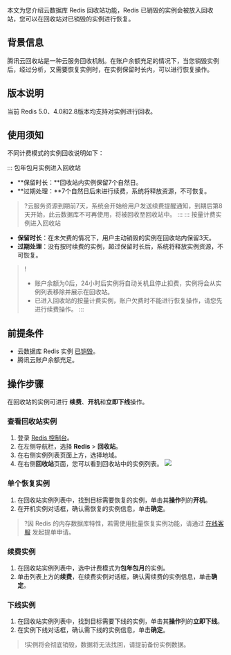 本文为您介绍云数据库 Redis 回收站功能，Redis 已销毁的实例会被放入回收站，您可以在回收站对已销毁的实例进行恢复。

## 背景信息
腾讯云回收站是一种云服务回收机制。在账户余额充足的情况下，当您销毁实例后，经过分析，又需要恢复实例时，在实例保留时长内，可以进行恢复操作。

## 版本说明
当前 Redis 5.0、4.0和2.8版本均支持对实例进行回收。

## 使用须知
不同计费模式的实例回收说明如下：

<dx-tabs>
::: 包年包月实例进入回收站

- **保留时长：**回收站内实例保留7个自然日。
- **过期处理：**7个自然日后未进行续费，系统将释放资源，不可恢复。

>?云服务资源到期前7天，系统会开始给用户发送续费提醒通知，到期后第8天开始，此云数据库不可再使用，将被回收至回收站中。
::: 
::: 按量计费实例进入回收站

- **保留时长**：在未欠费的情况下，用户主动销毁的实例在回收站内保留3天。
- **过期处理**：没有按时续费的实例，超过保留时长后，系统将释放实例资源，不可恢复。

>! 
>- 账户余额为0后，24小时后实例将自动关机且停止扣费，实例将会从实例列表移除并展示在回收站。
>- 已进入回收站的按量计费实例，账户欠费时不能进行恢复操作，请您先进行续费操作。
:::
</dx-tabs>

## 前提条件
- 云数据库 Redis 实例 [已销毁](https://cloud.tencent.com/document/product/239/30898)。
- 腾讯云账户余额充足。

## 操作步骤
在回收站的实例可进行 **续费**、**开机**和**立即下线**操作。

### 查看回收站实例
1. 登录 [Redis 控制台](https://console.cloud.tencent.com/redis)。
2. 在左侧导航栏，选择 **Redis** > **回收站**。
3. 在右侧实例列表页面上方，选择地域。
4. 在右侧**回收站**页面，您可以看到回收站中的实例列表。
	 ![](https://qcloudimg.tencent-cloud.cn/raw/2e49137e2e369e12fcf7fbae083b8e02.png)

### 单个恢复实例
1. 在回收站实例列表中，找到目标需要恢复的实例，单击其**操作**列的**开机**。
2. 在开机实例对话框，确认需恢复的实例信息，单击**确定**。
>?因 Redis 的内存数据库特性，若需使用批量恢复实例功能，请通过 [在线客服](https://cloud.tencent.com/online-service?from=sales&source=PRESALE) 发起提单申请。

### 续费实例
1. 在回收站实例列表中，选中计费模式为**包年包月**的实例。
2. 单击列表上方的**续费**，在续费实例对话框，确认需续费的实例信息，单击**确定**。

### 下线实例
1. 在回收站实例列表中，找到目标需要下线的实例，单击其**操作**列的**立即下线**。
2. 在实例下线对话框，确认需下线的实例信息，单击**确定**。
> !实例将会彻底销毁，数据将无法找回，请提前备份实例数据。

